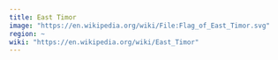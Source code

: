 ```yaml
---
title: East Timor
image: "https://en.wikipedia.org/wiki/File:Flag_of_East_Timor.svg"
region: ~
wiki: "https://en.wikipedia.org/wiki/East_Timor"
---
```

